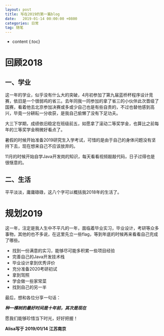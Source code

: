```yaml
---
layout: post
title: 写在2019的第一篇blog
date:   2019-01-14 00:00:00 +0800
categories: 日常
tag: 随笔
---
```


* content
{:toc}
## 

# 回顾2018  

## 一、学业  

这一年的学业，似乎没有什么大的突破，4月初参加了第九届蓝桥杯程序设计竞赛，依旧是一个很弱鸡的省三。去年同我一同参加的拿了省三的小伙伴此次晋级了国赛，看着他去北京参加决赛或多或少自己也是有些自责的，不过也替他感到高兴，毕竟一分耕耘一分收获，是我自己偷懒了没有下足功夫。  

大三下学期，成绩依旧稳定在班级前五，如愿拿了滚动二等奖学金，也算比之前每年的三等奖学金稍微好看点了。  

暑假的时候开始准备2019研究生入学考试，可惜的是由于自己的身体问题没有坚持下去，现在想来自己不应该放弃的。  

11月的时候开始自学Java开发岗的知识，每天看看视频敲敲代码，日子过得也是很惬意的。  

## 二、生活  

平平淡淡，庸庸碌碌，这八个字可以概括我2018年的生活了。  

# 规划2019  

这一年，注定是我人生中不平凡的一年，面临着毕业实习，毕业设计，考研等众多事物，其他的也不多说，在这里先立一些flag，等到年底的时候再来看看自己完成了哪些。  

- 找到一份满意的实习，能够尽可能多积累一些项目经验
- 完善自己的Java开发技术栈
- 毕业设计拿到优秀评价
- 充分准备2020考研初试
- 拿到驾照
- 学会做一些家常菜
- 找到自己的另一半

最后，想和各位分享一句话：  

***种一棵树的最好时间是十年前，其次是现在***  

愿我们能够珍惜当下时光，好好把握！  

**Alisa写于   2019/01/14    江苏南京**



​		
